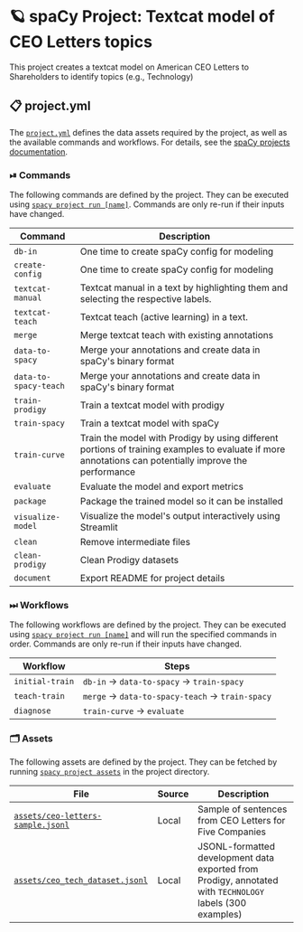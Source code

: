 <!-- SPACY PROJECT: AUTO-GENERATED DOCS START (do not remove) -->

# 🪐 spaCy Project: Textcat model of CEO Letters topics

This project creates a textcat model on American CEO Letters to Shareholders to identify topics (e.g., Technology)

## 📋 project.yml

The [`project.yml`](project.yml) defines the data assets required by the
project, as well as the available commands and workflows. For details, see the
[spaCy projects documentation](https://spacy.io/usage/projects).

### ⏯ Commands

The following commands are defined by the project. They
can be executed using [`spacy project run [name]`](https://spacy.io/api/cli#project-run).
Commands are only re-run if their inputs have changed.

| Command | Description |
| --- | --- |
| `db-in` | One time to create spaCy config for modeling |
| `create-config` | One time to create spaCy config for modeling |
| `textcat-manual` | Textcat manual in a text by highlighting them and selecting the respective labels. |
| `textcat-teach` | Textcat teach (active learning) in a text. |
| `merge` | Merge textcat teach with existing annotations |
| `data-to-spacy` | Merge your annotations and create data in spaCy's binary format |
| `data-to-spacy-teach` | Merge your annotations and create data in spaCy's binary format |
| `train-prodigy` | Train a textcat model with prodigy |
| `train-spacy` | Train a textcat model with spaCy |
| `train-curve` | Train the model with Prodigy by using different portions of training examples to evaluate if more annotations can potentially improve the performance |
| `evaluate` | Evaluate the model and export metrics |
| `package` | Package the trained model so it can be installed |
| `visualize-model` | Visualize the model's output interactively using Streamlit |
| `clean` | Remove intermediate files |
| `clean-prodigy` | Clean Prodigy datasets |
| `document` | Export README for project details |

### ⏭ Workflows

The following workflows are defined by the project. They
can be executed using [`spacy project run [name]`](https://spacy.io/api/cli#project-run)
and will run the specified commands in order. Commands are only re-run if their
inputs have changed.

| Workflow | Steps |
| --- | --- |
| `initial-train` | `db-in` &rarr; `data-to-spacy` &rarr; `train-spacy` |
| `teach-train` | `merge` &rarr; `data-to-spacy-teach` &rarr; `train-spacy` |
| `diagnose` | `train-curve` &rarr; `evaluate` |

### 🗂 Assets

The following assets are defined by the project. They can
be fetched by running [`spacy project assets`](https://spacy.io/api/cli#project-assets)
in the project directory.

| File | Source | Description |
| --- | --- | --- |
| [`assets/ceo-letters-sample.jsonl`](assets/ceo-letters-sample.jsonl) | Local | Sample of sentences from CEO Letters for Five Companies |
| [`assets/ceo_tech_dataset.jsonl`](assets/ceo_tech_dataset.jsonl) | Local | JSONL-formatted development data exported from Prodigy, annotated with `TECHNOLOGY` labels (300 examples) |

<!-- SPACY PROJECT: AUTO-GENERATED DOCS END (do not remove) -->